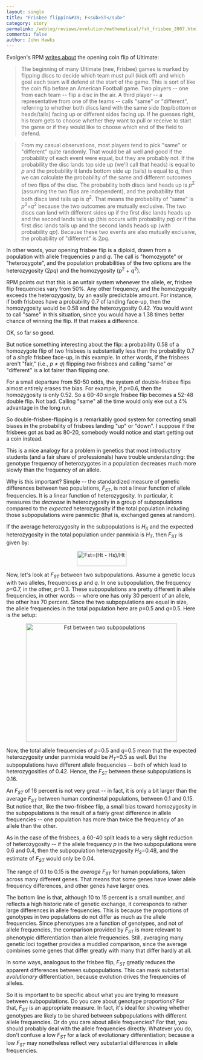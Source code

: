 ```yaml
---
layout: single 
title: "Frisbee flippin&#39; F<sub>ST</sub>" 
category: story
permalink: /weblog/reviews/evolution/mathematical/fst_frisbee_2007.html
comments: false 
author: John Hawks 
---
```



<p>
Evolgen's RPM <a href="http://scienceblogs.com/evolgen/2007/05/always_choose_same.php">writes about</a> the opening coin flip of Ultimate: 
</p>

<blockquote>The beginning of many Ultimate (nee, Frisbee) games is marked by flipping discs to decide which team must pull (kick off) and which goal each team will defend at the start of the game. This is sort of like the coin flip before an American Football game. Two players -- one from each team -- flip a disc in the air. A third player -- a representative from one of the teams -- calls "same" or "different", referring to whether both discs land with the same side (top/bottom or heads/tails) facing up or different sides facing up. If he guesses right, his team gets to choose whether they want to pull or receive to start the game or if they would like to choose which end of the field to defend.</blockquote>

<blockquote>From my casual observations, most players tend to pick "same" or "different" quite randomly. That would be all well and good if the probability of each event were equal, but they are probably not. If the probability the disc lands top side up (we'll call that heads) is equal to <i>p</i> and the probability it lands bottom side up (tails) is equal to <i>q</i>, then we can calculate the probability of the same and different outcomes of two flips of the disc. The probability both discs land heads up is <i>p</i><sup>2</sup> (assuming the two flips are independent), and the probability that both discs land tails up is <i>q</i><sup>2</sup>. That means the probability of "same" is <i>p</i><sup>2</sup>+<i>q</i><sup>2</sup> because the two outcomes are mutually exclusive. The two discs can land with different sides up if the first disc lands heads up and the second lands tails up (this occurs with probability <i>pq</i>) or if the first disc lands tails up and the second lands heads up (with probability <i>qp</i>). Because these two events are also mutually exclusive, the probability of "different" is 2<i>pq</i>.</blockquote>

<p>
In other words, your opening frisbee flip is a diploid, drawn from a population with allele frequencies <i>p</i> and <i>q</i>. The call is "homozygote" or "heterozygote", and the population probabilities of the two options are the heterozygosity (2<i>pq</i>) and the homozygosity (<i>p</i><sup>2</sup> + <i>q</i><sup>2</sup>).
</p>

<p>
RPM points out that this is an unfair system whenever the allele, er, frisbee flip frequencies vary from 50%. Any other frequency, and the homozygosity exceeds the heterozygosity, by an easily predictable amount. For instance, if both frisbees have a probability 0.7 of landing face-up, then the homozygosity would be 0.58 and the heterozygosity 0.42. You would want to call "same" in this situation, since you would have a 1.38 times better chance of winning the flip. If that makes a difference. 
</p>

<p>
OK, so far so good. 
</p>

<p>
But notice something interesting about the flip: a probability 0.58 of a homozygote flip of two frisbees is substantially less than the probability 0.7 of a <i>single</i> frisbee face-up, in this example. In other words, if the frisbees aren't "fair," (i.e., <i>p</i> &ne; <i>q</i>) flipping <i>two</i> frisbees and calling "same" or "different" is a lot fairer than flipping <i>one</i>. 
</p>

<p>
For a small departure from 50-50 odds, the system of double-frisbee flips almost entirely erases the bias. For example, if <i>p</i>=0.6, then the homozygosity is only 0.52. So a 60-40 single frisbee flip becomes a 52-48 double flip. Not bad. Calling "same" all the time would only eke out a 4% advantage in the long run. 
</p>

<p>
So double-frisbee-flipping is a remarkably good system for correcting small biases in the probability of frisbees landing "up" or "down". I suppose if the frisbees got as bad as 80-20, somebody would notice and start getting out a coin instead. 
</p>

<p>
This is a nice analogy for a problem in genetics that most introductory students (and a fair share of professionals) have trouble understanding: the genotype frequency of heterozygotes in a population decreases much more slowly than the frequency of an allele. 
</p>

<p>
Why is this important? Simple -- the standardized measure of genetic differences between two populations, <i>F<sub>ST</sub></i>, is not a linear function of allele frequencies. It is a linear function of heterozygosity. In particular, it measures the <i>decrease</i> in heterozygosity in a group of subpopulations compared to the <i>expected</i> heterozygosity if the total population including those subpopulations were panmictic (that is, exchanged genes at random).
</p>

<p>
If the average heterozygosity in the subpopulations is <i>H<sub>S</sub></i> and the expected heterozygosity in the total population under panmixia is <i>H<sub>T</sub></i>, then <i>F<sub>ST</sub></i> is given by: 
</p>

<div style="text-align:center;">
<img src="/graphics/fst_heterozygosity.png" width="131" height="40" alt="Fst=(Ht - Hs)/Ht" />
</div>

<p>
Now, let's look at <i>F<sub>ST</sub></i> between two subpopulations. Assume a genetic locus with two alleles, frequencies <i>p</i> and <i>q</i>. In one subpopulation, the frequency <i>p</i>=0.7, in the other, <i>p</i>=0.3. These subpopulations are pretty different in allele frequencies, in other words -- where one has only 30 percent of an allele, the other has 70 percent. Since the two subpopulations are equal in size, the allele frequencies in the total population here are <i>p</i>=0.5 and <i>q</i>=0.5. Here is the setup: 
</p>

<div style="text-align:center;">
<img src="/graphics/fst_subpopulations.png" width="400" height="313" alt="Fst between two subpopulations" />
</div>

<p>
Now, the total allele frequencies of <i>p</i>=0.5 and <i>q</i>=0.5 mean that the expected heterozygosity under panmixia would be <i>H<sub>T</sub></i>=0.5 as well. But the subpopulations have different allele frequencies -- both of which lead to heterozygosities of 0.42. Hence, the <i>F<sub>ST</sub></i> between these subpopulations is 0.16. 
</p>

<p>
An <i>F<sub>ST</sub></i> of 16 percent is not very great -- in fact, it is only a bit larger than the average <i>F<sub>ST</sub></i> between human continental populations, between 0.1 and 0.15. But notice that, like the two-frisbee flip, a small bias toward homozygosity in the subpopulations is the result of a fairly great difference in allele frequencies -- one population has more than twice the frequency of an allele than the other. 
</p>

<p>
As in the case of the frisbees, a 60-40 split leads to a very slight reduction of heterozygosity -- if the allele frequency <i>p</i> in the two subpopulations were 0.6 and 0.4, then the subpopulation heterozygosity <i>H<sub>S</sub></i>=0.48, and the estimate of <i>F<sub>ST</sub></i> would only be 0.04. 
</p>

<p>
The range of 0.1 to 0.15 is the <i>average</i> <i>F<sub>ST</sub></i> for human populations, taken across many different genes. That means that some genes have lower allele frequency differences, and other genes have larger ones.
</p>

<p>
The bottom line is that, although 10 to 15 percent is a small number, and reflects a high historic rate of genetic exchange, it corresponds to rather large differences in allele frequencies. This is because the proportions of genotypes in two populations do not differ as much as the allele frequencies. Since phenotypes are a function of genotypes, and not of allele frequencies, the comparison provided by <i>F<sub>ST</sub></i> is more relevant to phenotypic differentiation than allele frequencies. Still, averaging many genetic loci together provides a muddled comparison, since the average combines some genes that differ greatly with many that differ hardly at all. 
</p>

<p>
In some ways, analogous to the frisbee flip, <i>F<sub>ST</sub></i> greatly reduces the apparent differences between subpopulations. This can mask substantial <i>evolutionary</i> differentiation, because evolution drives the frequencies of alleles. 
</p>

<p>
So it is important to be specific about what you are trying to measure between subpopulations. Do you care about genotype proportions? For that, <i>F<sub>ST</sub></i> is an appropriate measure. In fact, it's ideal for showing whether genotypes are likely to be shared between subpopulations with different allele frequencies. Or do you care about allele frequencies? For that, you should probably deal with the allele frequencies directly. Whatever you do, don't confuse a low <i>F<sub>ST</sub></i> for a lack of evolutionary differentiation; because a low <i>F<sub>ST</sub></i> may nonetheless reflect very substantial differences in allele frequencies. 
</p>


